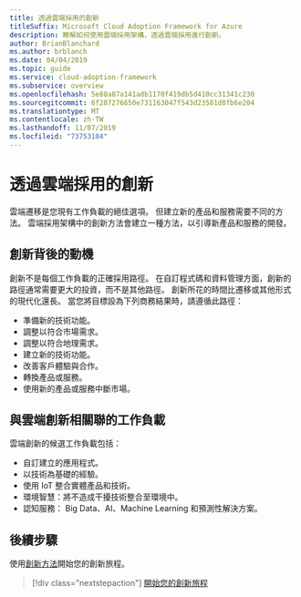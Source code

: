 ```yaml
---
title: 透過雲端採用的創新
titleSuffix: Microsoft Cloud Adoption Framework for Azure
description: 瞭解如何使用雲端採用架構，透過雲端採用進行創新。
author: BrianBlanchard
ms.author: brblanch
ms.date: 04/04/2019
ms.topic: guide
ms.service: cloud-adoption-framework
ms.subservice: overview
ms.openlocfilehash: 5e88a87a141adb1170f419db5d410cc31341c230
ms.sourcegitcommit: 6f287276650e731163047f543d23581d8fb6e204
ms.translationtype: MT
ms.contentlocale: zh-TW
ms.lasthandoff: 11/07/2019
ms.locfileid: "73753104"
---
```

# <a name="innovate-through-cloud-adoption"></a>透過雲端採用的創新

雲端遷移是您現有工作負載的絕佳選項。 但建立新的產品和服務需要不同的方法。 雲端採用架構中的創新方法會建立一種方法，以引導新產品和服務的開發。

## <a name="motivations-behind-innovation"></a>創新背後的動機

創新不是每個工作負載的正確採用路徑。 在自訂程式碼和資料管理方面，創新的路徑通常需要更大的投資，而不是其他路徑。 創新所花的時間比遷移或其他形式的現代化還長。 當您將目標設為下列商務結果時，請遵循此路徑：

- 準備新的技術功能。
- 調整以符合市場需求。
- 調整以符合地理需求。
- 建立新的技術功能。
- 改善客戶體驗與合作。
- 轉換產品或服務。
- 使用新的產品或服務中斷市場。

## <a name="workloads-associated-with-cloud-innovation"></a>與雲端創新相關聯的工作負載

雲端創新的候選工作負載包括：

- 自訂建立的應用程式。
- 以技術為基礎的經驗。
- 使用 IoT 整合實體產品和技術。
- 環境智慧：將不造成干擾技術整合至環境中。
- 認知服務： Big Data、AI、Machine Learning 和預測性解決方案。

## <a name="next-steps"></a>後續步驟

使用[創新方法](../innovate/index.md)開始您的創新旅程。

> [!div class="nextstepaction"]
> [開始您的創新旅程](../innovate/index.md)
